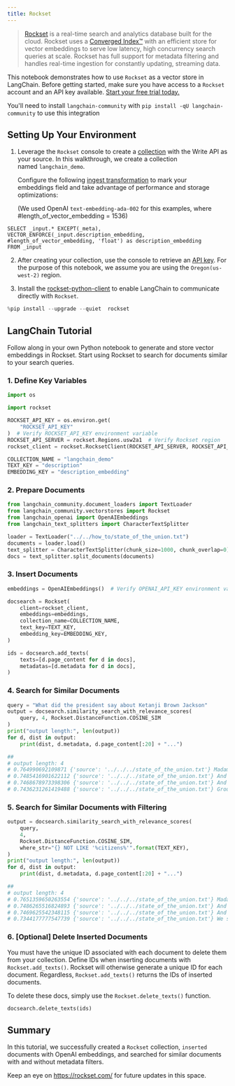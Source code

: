 ```yaml
---
title: Rockset
---
```


>[Rockset](https://rockset.com/) is a real-time search and analytics database built for the cloud. Rockset uses a [Converged Index™](https://rockset.com/blog/converged-indexing-the-secret-sauce-behind-rocksets-fast-queries/) with an efficient store for vector embeddings to serve low latency, high concurrency search queries at scale. Rockset has full support for metadata filtering and  handles real-time ingestion for constantly updating, streaming data.

This notebook demonstrates how to use `Rockset` as a vector store in LangChain. Before getting started, make sure you have access to a `Rockset` account and an API key available. [Start your free trial today.](https://rockset.com/create/)

You'll need to install `langchain-community` with `pip install -qU langchain-community` to use this integration

## Setting Up Your Environment

1. Leverage the `Rockset` console to create a [collection](https://rockset.com/docs/collections/) with the Write API as your source. In this walkthrough, we create a collection named `langchain_demo`.

    Configure the following [ingest transformation](https://rockset.com/docs/ingest-transformation/) to mark your embeddings field and take advantage of performance and storage optimizations:

   (We used OpenAI `text-embedding-ada-002` for this examples, where #length_of_vector_embedding = 1536)

```
SELECT _input.* EXCEPT(_meta), 
VECTOR_ENFORCE(_input.description_embedding, #length_of_vector_embedding, 'float') as description_embedding 
FROM _input
```

2. After creating your collection, use the console to retrieve an [API key](https://rockset.com/docs/iam/#users-api-keys-and-roles). For the purpose of this notebook, we assume you are using the `Oregon(us-west-2)` region.

3. Install the [rockset-python-client](https://github.com/rockset/rockset-python-client) to enable LangChain to communicate directly with `Rockset`.

```python
%pip install --upgrade --quiet  rockset
```

## LangChain Tutorial

Follow along in your own Python notebook to generate and store vector embeddings in Rockset.
Start using Rockset to search for documents similar to your search queries.

### 1. Define Key Variables

```python
import os

import rockset

ROCKSET_API_KEY = os.environ.get(
    "ROCKSET_API_KEY"
)  # Verify ROCKSET_API_KEY environment variable
ROCKSET_API_SERVER = rockset.Regions.usw2a1  # Verify Rockset region
rockset_client = rockset.RocksetClient(ROCKSET_API_SERVER, ROCKSET_API_KEY)

COLLECTION_NAME = "langchain_demo"
TEXT_KEY = "description"
EMBEDDING_KEY = "description_embedding"
```

### 2. Prepare Documents

```python
from langchain_community.document_loaders import TextLoader
from langchain_community.vectorstores import Rockset
from langchain_openai import OpenAIEmbeddings
from langchain_text_splitters import CharacterTextSplitter

loader = TextLoader("../../how_to/state_of_the_union.txt")
documents = loader.load()
text_splitter = CharacterTextSplitter(chunk_size=1000, chunk_overlap=0)
docs = text_splitter.split_documents(documents)
```

### 3. Insert Documents

```python
embeddings = OpenAIEmbeddings()  # Verify OPENAI_API_KEY environment variable

docsearch = Rockset(
    client=rockset_client,
    embeddings=embeddings,
    collection_name=COLLECTION_NAME,
    text_key=TEXT_KEY,
    embedding_key=EMBEDDING_KEY,
)

ids = docsearch.add_texts(
    texts=[d.page_content for d in docs],
    metadatas=[d.metadata for d in docs],
)
```

### 4. Search for Similar Documents

```python
query = "What did the president say about Ketanji Brown Jackson"
output = docsearch.similarity_search_with_relevance_scores(
    query, 4, Rockset.DistanceFunction.COSINE_SIM
)
print("output length:", len(output))
for d, dist in output:
    print(dist, d.metadata, d.page_content[:20] + "...")

##
# output length: 4
# 0.764990692109871 {'source': '../../../state_of_the_union.txt'} Madam Speaker, Madam...
# 0.7485416901622112 {'source': '../../../state_of_the_union.txt'} And I’m taking robus...
# 0.7468678973398306 {'source': '../../../state_of_the_union.txt'} And so many families...
# 0.7436231261419488 {'source': '../../../state_of_the_union.txt'} Groups of citizens b...
```

### 5. Search for Similar Documents with Filtering

```python
output = docsearch.similarity_search_with_relevance_scores(
    query,
    4,
    Rockset.DistanceFunction.COSINE_SIM,
    where_str="{} NOT LIKE '%citizens%'".format(TEXT_KEY),
)
print("output length:", len(output))
for d, dist in output:
    print(dist, d.metadata, d.page_content[:20] + "...")

##
# output length: 4
# 0.7651359650263554 {'source': '../../../state_of_the_union.txt'} Madam Speaker, Madam...
# 0.7486265516824893 {'source': '../../../state_of_the_union.txt'} And I’m taking robus...
# 0.7469625542348115 {'source': '../../../state_of_the_union.txt'} And so many families...
# 0.7344177777547739 {'source': '../../../state_of_the_union.txt'} We see the unity amo...
```

### 6. [Optional] Delete Inserted Documents

You must have the unique ID associated with each document to delete them from your collection.
Define IDs when inserting documents with `Rockset.add_texts()`. Rockset will otherwise generate a unique ID for each document. Regardless, `Rockset.add_texts()` returns the IDs of inserted documents.

To delete these docs, simply use the `Rockset.delete_texts()` function.

```python
docsearch.delete_texts(ids)
```

## Summary

In this tutorial, we successfully created a `Rockset` collection, `inserted` documents with  OpenAI embeddings, and searched for similar documents with and without metadata filters.

Keep an eye on <https://rockset.com/> for future updates in this space.
